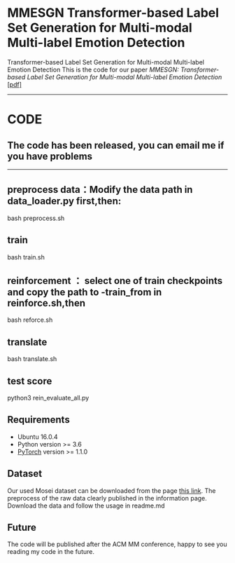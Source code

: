 # MMESGN  Transformer-based Label Set Generation for Multi-modal Multi-label Emotion Detection
Transformer-based Label Set Generation for Multi-modal Multi-label Emotion Detection
This is the code for our paper *MMESGN: Transformer-based Label Set Generation for Multi-modal Multi-label Emotion Detection* [[pdf]](https://dl.acm.org/doi/10.1145/3394171.3413577)

***********************************************************
# CODE
## The code has been released,  you can email me if you have problems

***********************************************************

## preprocess data：Modify the data path in data_loader.py first,then:
bash preprocess.sh
## train
bash train.sh
## reinforcement ： select one of train checkpoints and copy the path to -train_from in reinforce.sh,then
bash reforce.sh
## translate
bash translate.sh
## test score
python3 rein_evaluate_all.py


## Requirements
* Ubuntu 16.0.4
* Python version >= 3.6
* [PyTorch](http://pytorch.org/) version >= 1.1.0

## Dataset
Our used Mosei dataset can be downloaded from the page [this link](https://github.com/A2Zadeh/CMU-MultimodalSDK). The preprocess of the raw data clearly published in the information page. Download the data and follow the usage in readme.md

## Future 
The code will be published after the ACM MM conference, happy to see you reading my code in the future.
